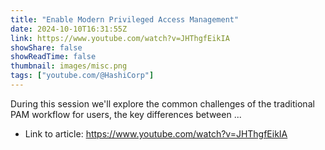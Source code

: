 ```yaml
---
title: "Enable Modern Privileged Access Management"
date: 2024-10-10T16:31:55Z
link: https://www.youtube.com/watch?v=JHThgfEikIA
showShare: false
showReadTime: false
thumbnail: images/misc.png
tags: ["youtube.com/@HashiCorp"]
---
```

During this session we'll explore the common challenges of the traditional PAM workflow for users, the key differences between ...

- Link to article: https://www.youtube.com/watch?v=JHThgfEikIA
